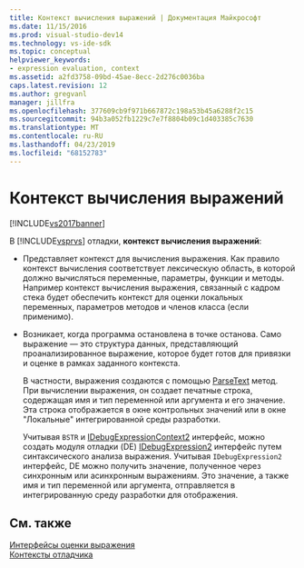 ```yaml
---
title: Контекст вычисления выражений | Документация Майкрософт
ms.date: 11/15/2016
ms.prod: visual-studio-dev14
ms.technology: vs-ide-sdk
ms.topic: conceptual
helpviewer_keywords:
- expression evaluation, context
ms.assetid: a2fd3758-09bd-45ae-8ecc-2d276c0036ba
caps.latest.revision: 12
ms.author: gregvanl
manager: jillfra
ms.openlocfilehash: 377609cb9f971b667872c198a53b45a6288f2c15
ms.sourcegitcommit: 94b3a052fb1229c7e7f8804b09c1d403385c7630
ms.translationtype: MT
ms.contentlocale: ru-RU
ms.lasthandoff: 04/23/2019
ms.locfileid: "68152783"
---
```

# <a name="expression-evaluation-context"></a>Контекст вычисления выражений
[!INCLUDE[vs2017banner](../../includes/vs2017banner.md)]

В [!INCLUDE[vsprvs](../../includes/vsprvs-md.md)] отладки, **контекст вычисления выражений**:  
  
- Представляет контекст для вычисления выражения. Как правило контекст вычисления соответствует лексическую область, в которой должно вычисляться переменные, параметры, функции и методы. Например контекст вычисления выражения, связанный с кадром стека будет обеспечить контекст для оценки локальных переменных, параметров методов и членов класса (если применимо).  
  
- Возникает, когда программа остановлена в точке останова. Само выражение — это структура данных, представляющий проанализированное выражение, которое будет готов для привязки и оценке в рамках заданного контекста.  
  
     В частности, выражения создаются с помощью [ParseText](../../extensibility/debugger/reference/idebugexpressioncontext2-parsetext.md) метод. При вычислении выражения, он создает печатные строка, содержащая имя и тип переменной или аргумента и его значение. Эта строка отображается в окне контрольных значений или в окне "Локальные" интегрированной среды разработки.  
  
     Учитывая `BSTR` и [IDebugExpressionContext2](../../extensibility/debugger/reference/idebugexpressioncontext2.md) интерфейс, можно создать модуля отладки (DE) [IDebugExpression2](../../extensibility/debugger/reference/idebugexpression2.md) интерфейс путем синтаксического анализа выражения. Учитывая `IDebugExpression2` интерфейс, DE можно получить значение, полученное через синхронным или асинхронным выражениям. Это значение, а также имя и тип переменной или аргумента, отправляется в интегрированную среду разработки для отображения.  
  
## <a name="see-also"></a>См. также  
 [Интерфейсы оценки выражения](../../extensibility/debugger/reference/expression-evaluation-interfaces.md)   
 [Контексты отладчика](../../extensibility/debugger/debugger-contexts.md)
